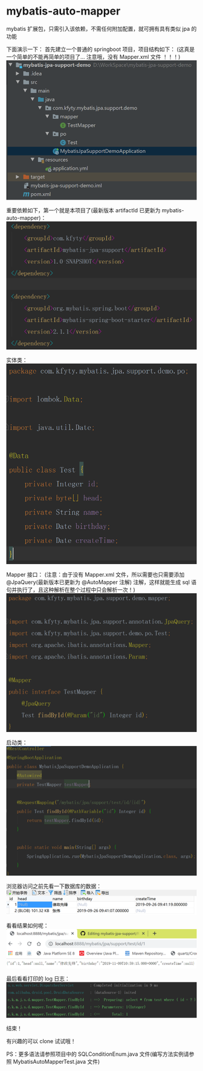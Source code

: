 # mybatis-auto-mapper
mybatis 扩展包，只需引入该依赖，不需任何附加配置，就可拥有具有类似 jpa 的功能

下面演示一下：
首先建立一个普通的 springboot 项目，项目结构如下：
(这真是一个简单的不能再简单的项目了...  注意哦，没有 Mapper.xml 文件 ！！！)
![image](image/project-struct.PNG)

重要依赖如下，第一个就是本项目了(最新版本 artifactId 已更新为 mybatis-auto-mapper)：
![image](image/pom.PNG)

实体类：
![image](image/po.PNG)

Mapper 接口：
(注意：由于没有 Mapper.xml 文件，所以需要也只需要添加 @JpaQuery(最新版本已更新为 @AutoMapper 注解) 注解，这样就能生成 sql 语句并执行了，且这种解析在整个过程中只会解析一次！)
![image](image/mapper.PNG)

启动类：
![image](image/boot.PNG)

浏览器访问之前先看一下数据库的数据：
![image](image/database.PNG)

看看结果如何呢：
![image](image/result.PNG)

最后看看打印的 log 日志：
![image](image/log.PNG)

结束！

有兴趣的可以 clone 试试哦！

PS：更多语法请参照项目中的 SQLConditionEnum.java 文件(编写方法实例请参照 MybatisAutoMapperTest.java 文件)
